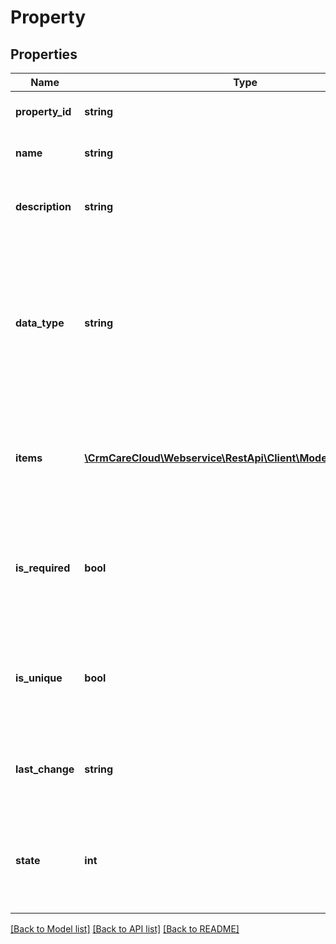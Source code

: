# Property

## Properties
Name | Type | Description | Notes
------------ | ------------- | ------------- | -------------
**property_id** | **string** | The unique id of the property | [optional] 
**name** | **string** | Name of the property | 
**description** | **string** | User defined description of the property | [optional] 
**data_type** | **string** | Data type of the final value * Possible values: string / boolean / integer / date / timestamp / float / customized data types* | 
**items** | [**\CrmCareCloud\Webservice\RestApi\Client\Model\PropertyItem[]**](PropertyItem.md) | List of possible values. Used for multivalued data types ( like enum, multiselect) | [optional] 
**is_required** | **bool** | The settings whether the property is a required parameter of the specific entity | 
**is_unique** | **bool** | The setting whether the property contains a unique value within the specific entity | 
**last_change** | **string** | Date and time of the last change *(YYYY-MM-DD HH:MM:SS)* | [optional] 
**state** | **int** | State of the property *Possible values are: 0 - deleted / 1 - active / 2 - non active* | [optional] 

[[Back to Model list]](../../README.md#documentation-for-models) [[Back to API list]](../../README.md#documentation-for-api-endpoints) [[Back to README]](../../README.md)

